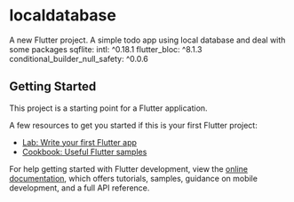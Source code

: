 # localdatabase

A new Flutter project.
A simple todo app using local database
and deal with some packages
sqflite:
intl: ^0.18.1
flutter_bloc: ^8.1.3
conditional_builder_null_safety: ^0.0.6

## Getting Started

This project is a starting point for a Flutter application.

A few resources to get you started if this is your first Flutter project:

- [Lab: Write your first Flutter app](https://docs.flutter.dev/get-started/codelab)
- [Cookbook: Useful Flutter samples](https://docs.flutter.dev/cookbook)

For help getting started with Flutter development, view the
[online documentation](https://docs.flutter.dev/), which offers tutorials,
samples, guidance on mobile development, and a full API reference.
